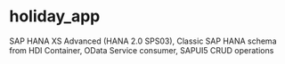 # holiday_app
SAP HANA XS Advanced (HANA 2.0 SPS03), Classic SAP HANA schema from HDI Container, OData Service consumer, SAPUI5 CRUD operations
